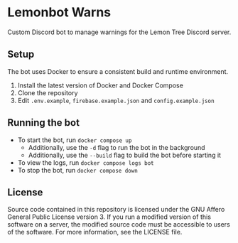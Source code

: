 # Lemonbot Warns

Custom Discord bot to manage warnings for the Lemon Tree Discord server.

## Setup

The bot uses Docker to ensure a consistent build and runtime environment.

1. Install the latest version of Docker and Docker Compose
2. Clone the repository
3. Edit `.env.example`, `firebase.example.json` and `config.example.json`

## Running the bot

* To start the bot, run `docker compose up`
    * Additionally, use the `-d` flag to run the bot in the background
    * Additionally, use the `--build` flag to build the bot before starting it
* To view the logs, run `docker compose logs bot`
* To stop the bot, run `docker compose down`

## License

Source code contained in this repository is licensed under the GNU Affero General Public License version 3. If you run a
modified version of this software on a server, the modified source code must be accessible to users of the software. For
more information, see the LICENSE file.
